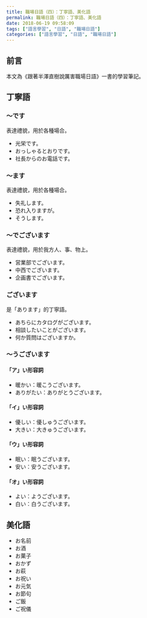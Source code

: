 ```yaml
---
title: 職場日語（四）：丁寧語、美化語
permalink: 職場日語（四）：丁寧語、美化語
date: 2018-06-19 09:58:09
tags: ["語言學習", "日語", "職場日語"]
categories: ["語言學習", "日語", "職場日語"]
---
```


## 前言
本文為《跟著半澤直樹說厲害職場日語》一書的學習筆記。

## 丁寧語
### ～です
表達禮貌，用於各種場合。
- 光栄です。
- おっしゃるとおりです。
- 社長からのお電話です。

### ～ます
表達禮貌，用於各種場合。
- 失礼します。
- 恐れ入りますが。
- そうします。

### ～でございます
表達禮貌，用於我方人、事、物上。
- 営業部でございます。
- 中西でございます。
- 企画書でございます。

### ございます
是「あります」的丁寧語。
- あちらにカタログがございます。
- 相談したいことがございます。
- 何か質問はございますか。

### ～うございます
#### 「ア」い形容詞
- 暖かい：暖こうございます。
- ありがたい：ありがとうございます。

#### 「イ」い形容詞
- 優しい：優しゅうございます。
- 大きい：大きゅうございます。

#### 「ウ」い形容詞
- 眠い：眠うございます。
- 安い：安うございます。

#### 「オ」い形容詞
- よい：ようございます。
- 白い：白うございます。

## 美化語
- お名前
- お酒
- お菓子
- おかず
- お萩
- お祝い
- お元気
- お節句
- ご飯
- ご祝儀